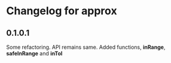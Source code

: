 # Changelog for approx

## 0.1.0.1 

Some refactoring. API remains same. 
Added functions, **inRange**, **safeInRange** and **inTol**
